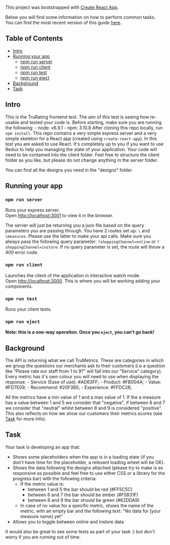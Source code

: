 This project was bootstrapped with [Create React App](https://github.com/facebookincubator/create-react-app).

Below you will find some information on how to perform common tasks.<br>
You can find the most recent version of this guide [here](https://github.com/facebookincubator/create-react-app/blob/master/packages/react-scripts/template/README.md).

## Table of Contents

- [Intro](#intro)
- [Running your app](#running-your-app)
    - [npm run server](#npm-run-server)
    - [npm run client](#npm-run-client)
    - [npm run test](#npm-run-test)
    - [npm run eject](#npm-run-eject)
- [Background](#background)
- [Task](#task)

## Intro

This is the TruRating frontend test. The aim of this test is seeing how re-usable and tested your code is.
Before starting, make sure you are running the following:
    - node: v6.9.1
    - npm: 3.10.8
After cloning this repo locally, run `npm install`. This repo contains a very simple express server and a very simple skeleton for a React app (created using `create-react-app`). In this test you are asked to use React. It's completely up to you if you want to use Redux to help you managing the state of your application.
Your code will need to be contained into the client folder. Feel free to structure the client folder as you like, but please do not change anything in the server folder.

You can find all the designs you need in the "designs" folder.

## Running your app

### `npm run server`

Runs your express server.<br>
Open [http://localhost:3001](http://localhost:3001) to view it in the browser.

The server will just be returning you a json file based on the query parameters you are passing through. You have 2 routes set up:
`\` and `\measures`. Please use the latter to make your api calls. Make sure you always pass the following query parameter: `?shoppingChannel=online` or `?shoppingChannel=instore`. If no query parameter is set, the route will throw a 400 error code.


### `npm run client`

Launches the client of the application in interactive watch mode.<br> Open [http://localhost:3000](http://localhost:3000). This is where you will be working adding your components.

### `npm run test`

Runs your client tests.

### `npm run eject`

**Note: this is a one-way operation. Once you `eject`, you can’t go back!**

## Background
The API is returning what we call TruMetrics. These are categories in which we group the questions our merchants ask to their customers (i.e a question like “Please rate our staff from 1 to 9?” will fall into our “Service” category). Every metric has it's own colour you will need to use when displaying the response.
    - Service (Ease of use): #AD63FF;
    - Product: #FB004A;
    - Value: #FD7E09;
    - Recommend: #20F3B5;
    - Experience: #FFDC28;

All the metrics have a min value of 1 and a max value of 1. If the a measure has a value between 1 and 5 we consider that "negative", if between 6 and 7 we consider that "neutral" whilst between 8 and 9 is considered "positive". This also reflects on how we show our customers their metrics scores (see [Task](#task) for more info).

## Task

Your task is developing an app that:
- Shows some placeholders when the app is in a loading state (if you don't have time for the placeholder, a relevant loading wheel will be OK).
- Shows the data following the designs attached (please try to make is as responsive as possible and feel free to use either CSS or a library for the progress bar) with the following criteria:
    - If the metric value is:
        - between 1 and 5 the bar should be red (#FF5C5C)
        - between 6 and 7 the bar should be amber (#F5B31F)
        - between 8 and 9 the bar should be green (#62DDA9)
    - In case of no value for a specific metric, shows the name of the metric, with an empty bar and the following text: "No data for [your measure name] yet"
- Allows you to toggle between online and instore data

It would also be great to see some tests as part of your task :) but don't worry if you are running out of time.





